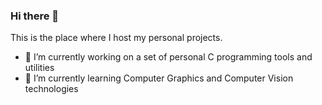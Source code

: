 ### Hi there 👋

This is the place where I host my personal projects.
- 🔭 I’m currently working on a set of personal C programming tools and utilities
- 🌱 I’m currently learning Computer Graphics and Computer Vision technologies
